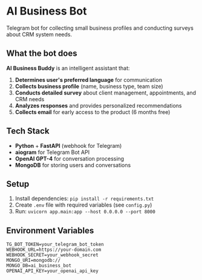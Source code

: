 # AI Business Bot

Telegram bot for collecting small business profiles and conducting surveys about CRM system needs.

## What the bot does

**AI Business Buddy** is an intelligent assistant that:

1. **Determines user's preferred language** for communication
2. **Collects business profile** (name, business type, team size)
3. **Conducts detailed survey** about client management, appointments, and CRM needs
4. **Analyzes responses** and provides personalized recommendations
5. **Collects email** for early access to the product (6 months free)

## Tech Stack

- **Python** + **FastAPI** (webhook for Telegram)
- **aiogram** for Telegram Bot API
- **OpenAI GPT-4** for conversation processing
- **MongoDB** for storing users and conversations

## Setup

1. Install dependencies: `pip install -r requirements.txt`
2. Create `.env` file with required variables (see `config.py`)
3. Run: `uvicorn app.main:app --host 0.0.0.0 --port 8000`

## Environment Variables

```
TG_BOT_TOKEN=your_telegram_bot_token
WEBHOOK_URL=https://your-domain.com
WEBHOOK_SECRET=your_webhook_secret
MONGO_URI=mongodb://
MONGO_DB=ai_business_bot
OPENAI_API_KEY=your_openai_api_key
```